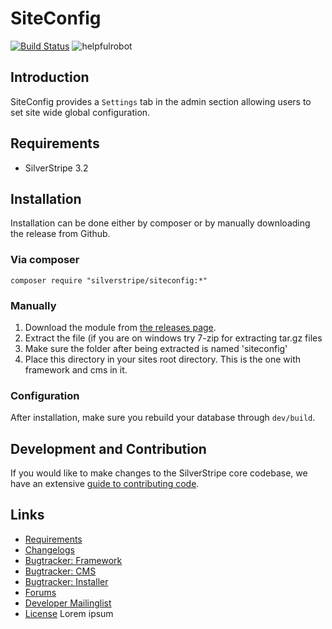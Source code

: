 # SiteConfig

[![Build Status](https://api.travis-ci.com/silverstripe/silverstripe-siteconfig.svg?branch=4)](https://travis-ci.com/silverstripe/silverstripe-siteconfig)
![helpfulrobot](https://helpfulrobot.io/silverstripe/siteconfig/badge)

## Introduction

SiteConfig provides a `Settings` tab in the admin section allowing users to set
site wide global configuration.

## Requirements

 * SilverStripe 3.2

## Installation

Installation can be done either by composer or by manually downloading the
release from Github.

### Via composer

`composer require "silverstripe/siteconfig:*"`

### Manually

 1.  Download the module from [the releases page](https://github.com/silverstripe/silverstripe-siteconfig/releases).
 2.  Extract the file (if you are on windows try 7-zip for extracting tar.gz files
 3.  Make sure the folder after being extracted is named 'siteconfig'
 4.  Place this directory in your sites root directory. This is the one with framework and cms in it.

### Configuration

After installation, make sure you rebuild your database through `dev/build`.

## Development and Contribution ##

If you would like to make changes to the SilverStripe core codebase, we have an extensive [guide to contributing code](http://doc.silverstripe.org/framework/en/misc/contributing/code).

## Links ##

 * [Requirements](http://doc.silverstripe.org/framework/en/installation/server-requirements)
 * [Changelogs](http://doc.silverstripe.org/framework/en/changelogs/)
 * [Bugtracker: Framework](https://github.com/silverstripe/silverstripe-framework/issues)
 * [Bugtracker: CMS](https://github.com/silverstripe/silverstripe-cms/issues)
 * [Bugtracker: Installer](https://github.com/silverstripe/silverstripe-installer/issues)
 * [Forums](http://silverstripe.org/forums)
 * [Developer Mailinglist](https://groups.google.com/forum/#!forum/silverstripe-dev)
 * [License](./LICENSE)
Lorem ipsum
